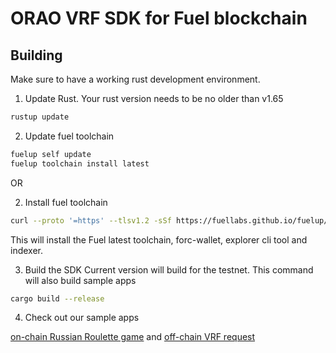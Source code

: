 # ORAO VRF SDK for Fuel blockchain

## Building

Make sure to have a working rust development environment.

1. Update Rust. Your rust version needs to be no older than v1.65

```sh
rustup update
```

2. Update fuel toolchain

```sh
fuelup self update
fuelup toolchain install latest
```

OR

2. Install fuel toolchain

```sh
curl --proto '=https' --tlsv1.2 -sSf https://fuellabs.github.io/fuelup/fuelup-init.sh | sh
```

This will install the Fuel latest toolchain, forc-wallet, explorer cli tool and indexer.

3. Build the SDK
   Current version will build for the testnet.
   This command will also build sample apps

```sh
cargo build --release
```

4. Check out our sample apps

[on-chain Russian Roulette game](https://github.com/orao-network/fuel-vrf/tree/master/rust/examples/call) and
[off-chain VRF request](https://github.com/orao-network/fuel-vrf/tree/master/rust/examples/off-chain)
